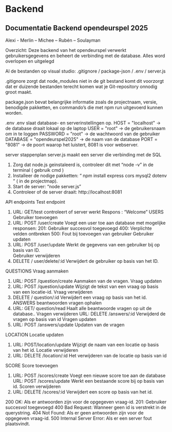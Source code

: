 # Backend

## Documentatie Backend opendeurspel 2025
Alexi - Merlin – Michee – Rubén – Soulayman


Overzicht:
Deze backend van het opendeurspel verwerkt gebruikersgegevens en beheert de verbinding met de database.
Alles word overlopen en uitgelegd


Al de bestanden op visual studio:
.gitignore / package-json / .env / server.js 


.gitignore
zorgt dat node_modules niet in de git bestand komt
dit voorzorgt dat er duizende bestanden terecht komen wat
je Git-repository onnodig groot maakt.


package.json
bevat belangrijke informatie zoals de projectnaam, versie, benodigde pakketten, en commando’s die met npm run uitgevoerd kunnen worden.


.env 
.env slaat database- en serverinstellingen op.
HOST = "localhost"  -> de database draait lokaal op de laptop
USER = "root"  -> de gebruikersnaam om in te loggen
PASSWORD = "root" -> de wachtwoord van de gebruiker
DATABASE = "opendeurspel2025"  -> de naam van de database
PORT = "8081"  -> de poort waarop het luistert, 8081 is voor webserver.


server stappenplan
server.js maakt een server die verbinding met de SQL
1)	Zorg dat node.js geinstaleerd is, controleer dit met  “node -v” in de terminal ( gebruik cmd ) 
2)	Installeer de nodige pakketten: “ npm install express cors mysql2 dotenv ” ( in de projectmap).
3)	Start de server: “node server.js”
4)	Controleer of de server draait:  http://localhost:8081





API endpoints
Test endpoint
1)	URL: GET/test 
 controleert of server werkt
 Respons : “Welcome”
USERS
Gebruiker toevoegen
1)	URL: POST /user/create
Voegt een user toe aan database met mogelijke responsen:
201: Gebruiker succesvol toegevoegd
400: Verplichte velden ontbreken
500: Fout bij toevoegen van gebruiker
Gebruiker updaten
1)	URL: POST /user/update
Werkt de gegevens van een gebruiker bij op basis van ID.	
Gebruiker verwijderen
1)	DELETE / user/delete/:id
Verwijdert de gebruiker op basis van het ID.
	

QUESTIONS
Vraag aanmaken
1)	URL: POST /question/create
Aanmaken van de vragen.
Vraag updaten
1)	URL: POST /question/update
Wijzigt de tekst van een vraag op basis van een locatie-id.
Vraag verwijderen
1)	DELETE / question/:id
Verwijdert een vraag op basis van het id.
ANSWERS
 beantwoorden vragen ophalen
1)	URL: GET/ question/read
Haalt alle beantwoorde vragen op uit de database..
Vragen verwijderen
URL: DELETE /answers/:id
Verwijderd de vragen op basis van id
Vragen updaten
1)	 URL: POST /answers/update
Updaten van de vragen		


LOCATION
Locatie updaten
1)	URL: POST/location/update
  Wijzigt de naam van een locatie op basis van het id.
Locatie verwijderen 
1)	 URL: DELETE /location/:id
Het verwijderen van de locatie op basis van id






SCORE
Score toevoegen
1)	 URL: POST /scores/create
Voegt een nieuwe score toe aan de database
 URL: POST /scores/update
Werkt een bestaande score bij op basis van id.
Scoren verwijderen
1)	 URL: DELETE /scores/:id
Verwijdert een score op basis van het id.





200 OK: Als er antwoorden zijn voor de opgegeven vraag-id.
201: Gebruiker succesvol toegevoegd
400 Bad Request: Wanneer geen id is verstrekt in de querystring.
404 Not Found: Als er geen antwoorden zijn voor de opgegeven vraag-id.
500 Internal Server Error: Als er een server fout plaatsvindt.







